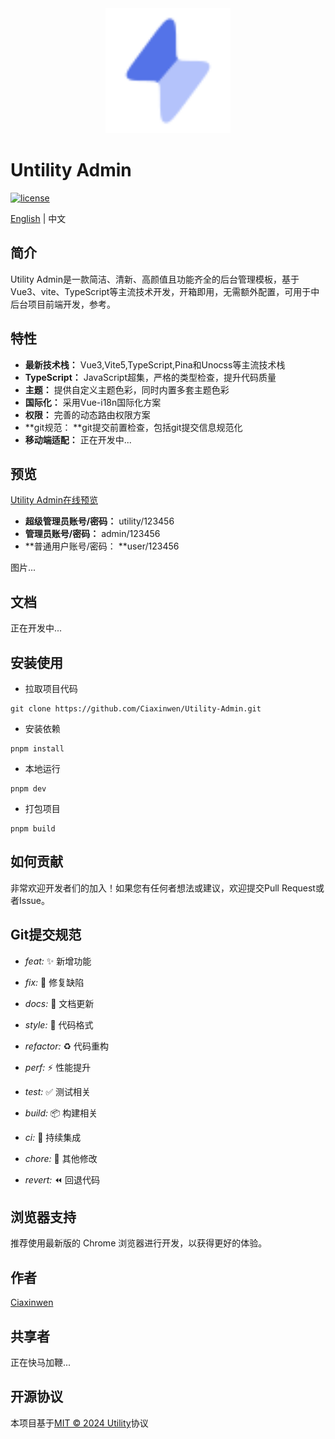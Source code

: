<div align="center">
	<img src="./public/favicon.svg" width="200" />
</div>

<h1>Untility Admin</h1> 

[![license](https://img.shields.io/badge/license-MIT-green.svg)](./LICENSE)

<span><a href="./README.md">English</a> | 中文</span>

## 简介

Utility Admin是一款简洁、清新、高颜值且功能齐全的后台管理模板，基于Vue3、vite、TypeScript等主流技术开发，开箱即用，无需额外配置，可用于中后台项目前端开发，参考。

## 特性

- **最新技术栈：** Vue3,Vite5,TypeScript,Pina和Unocss等主流技术栈
- **TypeScript：** JavaScript超集，严格的类型检查，提升代码质量
- **主题：** 提供自定义主题色彩，同时内置多套主题色彩
- **国际化：** 采用Vue-i18n国际化方案
- **权限：** 完善的动态路由权限方案
- **git规范： **git提交前置检查，包括git提交信息规范化
- **移动端适配：** 正在开发中...

## 预览

<a href="https://ciaxinwen.github.io/Utility-Admin/" target="_blank">Utility Admin在线预览</a>

- **超级管理员账号/密码：** utility/123456
- **管理员账号/密码：** admin/123456
- **普通用户账号/密码： **user/123456

图片...

## 文档

正在开发中...

## 安装使用

- 拉取项目代码

```shell
git clone https://github.com/Ciaxinwen/Utility-Admin.git
```

- 安装依赖

```shell
pnpm install
```

- 本地运行

```shell
pnpm dev
```

- 打包项目

```shell
pnpm build
```

## 如何贡献

非常欢迎开发者们的加入！如果您有任何者想法或建议，欢迎提交Pull Request或者Issue。

## Git提交规范

- *feat:*  ✨ 新增功能 
- *fix:*  🐛 修复缺陷 
- *docs:*  📝 文档更新 
- *style:*  💄  代码格式
- *refactor:* ♻️  代码重构 
- *perf:*  ⚡️  性能提升
- *test:*  ✅  测试相关

- *build:*  📦️  构建相关
- *ci:*  🎡  持续集成
- *chore:*  🔨  其他修改
- *revert:*  ⏪️  回退代码

## 浏览器支持

推荐使用最新版的 Chrome 浏览器进行开发，以获得更好的体验。

## 作者

<a href="https://github.com/Ciaxinwen" target="_blank">Ciaxinwen</a>

## 共享者

正在快马加鞭...

## 开源协议

本项目基于[MIT © 2024 Utility](./LICENSE)协议

